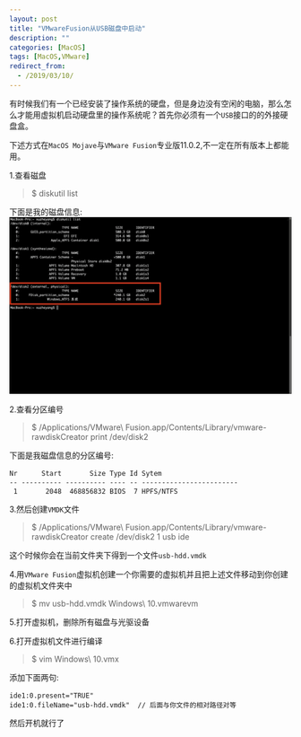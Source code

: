 ```yaml
---
layout: post
title: "VMwareFusion从USB磁盘中启动"
description: ""
categories: [MacOS]
tags: [MacOS,VMware]
redirect_from:
  - /2019/03/10/
---
```


有时候我们有一个已经安装了操作系统的硬盘，但是身边没有空闲的电脑，那么怎么才能用虚拟机启动硬盘里的操作系统呢？首先你必须有一个`USB`接口的的外接硬盘盒。  

下述方式在`MacOS Mojave`与`VMware Fusion`专业版11.0.2,不一定在所有版本上都能用。  

1.查看磁盘  
> $ diskutil list  

下面是我的磁盘信息:  
![file](https://github.com/xuzheyang/xuzheyang.github.io/raw/master/_pic/2019-03-11/diskutil_list.png)  

2.查看分区编号  
> $ /Applications/VMware\ Fusion.app/Contents/Library/vmware-rawdiskCreator print /dev/disk2  

下面是我磁盘信息的分区编号:  
~~~
Nr      Start       Size Type Id Sytem                   
-- ---------- ---------- ---- -- ------------------------
 1       2048  468856832 BIOS  7 HPFS/NTFS
~~~ 

3.然后创建`VMDK`文件  
> $ /Applications/VMware\ Fusion.app/Contents/Library/vmware-rawdiskCreator create /dev/disk2 1 usb ide  

这个时候你会在当前文件夹下得到一个文件`usb-hdd.vmdk`  

4.用`VMware Fusion`虚拟机创建一个你需要的虚拟机并且把上述文件移动到你创建的虚拟机文件夹中  
> $ mv usb-hdd.vmdk Windows\ 10.vmwarevm  

5.打开虚拟机，删除所有磁盘与光驱设备  

6.打开虚拟机文件进行编译  

> $ vim Windows\ 10.vmx  

添加下面两句:  
~~~
ide1:0.present="TRUE"
ide1:0.fileName="usb-hdd.vmdk"  // 后面与你文件的相对路径对等
~~~

然后开机就行了  

